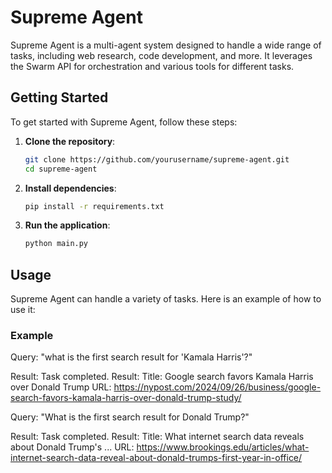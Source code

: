 # Supreme Agent

Supreme Agent is a multi-agent system designed to handle a wide range of tasks, including web research, code development, and more. It leverages the Swarm API for orchestration and various tools for different tasks.


## Getting Started

To get started with Supreme Agent, follow these steps:

1. **Clone the repository**:
    ```sh
    git clone https://github.com/yourusername/supreme-agent.git
    cd supreme-agent
    ```

2. **Install dependencies**:
    ```sh
    pip install -r requirements.txt
    ```

3. **Run the application**:
    ```sh
    python main.py
    ```

## Usage

Supreme Agent can handle a variety of tasks. Here is an example of how to use it:

### Example

Query: "what is the first search result for 'Kamala Harris'?"

Result: Task completed. Result: Title: Google search favors Kamala Harris over Donald Trump
        URL: https://nypost.com/2024/09/26/business/google-search-favors-kamala-harris-over-donald-trump-study/


Query: "What is the first search result for Donald Trump?"

Result: Task completed. Result: Title: What internet search data reveals about Donald Trump's ...
        URL: https://www.brookings.edu/articles/what-internet-search-data-reveal-about-donald-trumps-first-year-in-office/ 